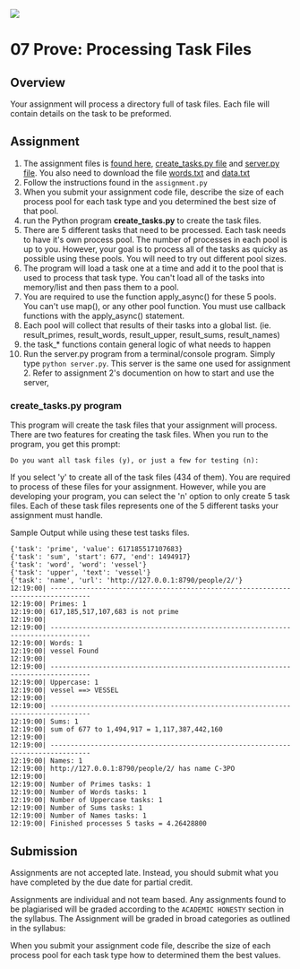 ![](../site/banner.png)

# 07 Prove: Processing Task Files

## Overview

Your assignment will process a directory full of task files.  Each file will contain details on the task to be preformed.

## Assignment

1. The assignment files is [found here](assignment/assignment.py), [create_tasks.py file](assignment/create_tasks.py) and [server.py file](assignment/server.py).  You also need to download the file [words.txt](assignment/words.txt) and [data.txt](assignment/data.txt)
1. Follow the instructions found in the `assignment.py`
1. When you submit your assignment code file, describe the size of each process pool for each task type and you determined the best size of that pool.
1. run the Python program **create_tasks.py** to create the task files.
1. There are 5 different tasks that need to be processed.  Each task needs to  have it's own process pool.  The number of processes in each pool is up to you.  However, your goal is to process all of the tasks as quicky as possible using these pools.  You will need to try out different pool sizes.
1. The program will load a task one at a time and add it to the pool that is used to process that task type.  You can't load all of the tasks into memory/list and then pass them to a pool.
1. You are required to use the function apply_async() for these 5 pools. You can't use map(), or any other pool function.  You must use callback functions with the apply_async() statement.
1. Each pool will collect that results of their tasks into a global list. (ie. result_primes, result_words, result_upper, result_sums, result_names)
1. the task_* functions contain general logic of what needs to happen
1. Run the server.py program from a terminal/console program.  Simply type `python server.py`.  This server is the same one used for assignment 2.  Refer to assignment 2's documention on how to start and use the server,

### create_tasks.py program

This program will create the task files that your assignment will process.  There are two features for creating the task files.  When you run to the program, you get this prompt:

```
Do you want all task files (y), or just a few for testing (n): 
```

If you select 'y' to create all of the task files (434 of them).  You are required to process of these files for your assignment.  However, while you are developing your program, you can select the 'n' option to only create 5 task files.  Each of these task files represents one of the 5 different tasks your assignment must handle.

Sample Output while using these test tasks files.

```
{'task': 'prime', 'value': 617185517107683}
{'task': 'sum', 'start': 677, 'end': 1494917}
{'task': 'word', 'word': 'vessel'}
{'task': 'upper', 'text': 'vessel'}
{'task': 'name', 'url': 'http://127.0.0.1:8790/people/2/'}
12:19:00| --------------------------------------------------------------------------------
12:19:00| Primes: 1
12:19:00| 617,185,517,107,683 is not prime
12:19:00|  
12:19:00| --------------------------------------------------------------------------------
12:19:00| Words: 1
12:19:00| vessel Found
12:19:00|
12:19:00| --------------------------------------------------------------------------------
12:19:00| Uppercase: 1
12:19:00| vessel ==> VESSEL
12:19:00|
12:19:00| --------------------------------------------------------------------------------
12:19:00| Sums: 1
12:19:00| sum of 677 to 1,494,917 = 1,117,387,442,160
12:19:00|
12:19:00| --------------------------------------------------------------------------------
12:19:00| Names: 1
12:19:00| http://127.0.0.1:8790/people/2/ has name C-3PO
12:19:00|
12:19:00| Number of Primes tasks: 1
12:19:00| Number of Words tasks: 1
12:19:00| Number of Uppercase tasks: 1
12:19:00| Number of Sums tasks: 1
12:19:00| Number of Names tasks: 1
12:19:00| Finished processes 5 tasks = 4.26428800
```

## Submission

Assignments are not accepted late. Instead, you should submit what you have completed by the due date for partial credit. 

Assignments are individual and not team based.  Any assignments found to be  plagiarised will be graded according to the `ACADEMIC HONESTY` section in the syllabus. The Assignment will be graded in broad categories as outlined in the syllabus:

When you submit your assignment code file, describe the size of each process pool for each task type how to determined them the best values.

